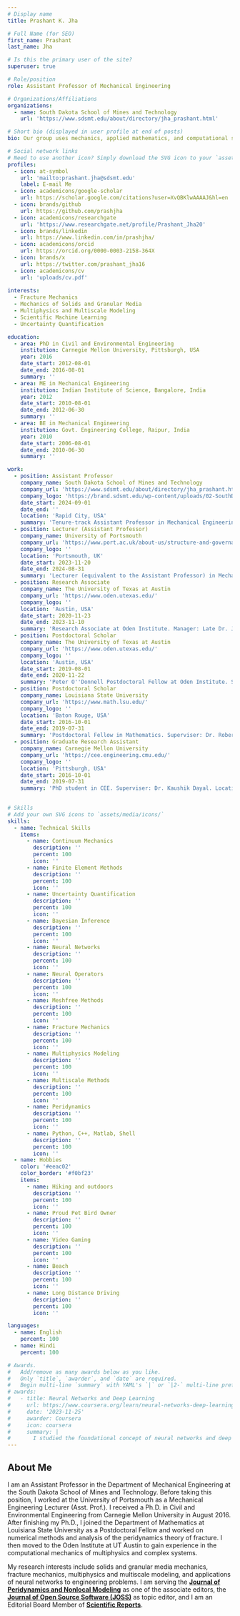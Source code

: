 ```yaml
---
# Display name
title: Prashant K. Jha

# Full Name (for SEO)
first_name: Prashant
last_name: Jha

# Is this the primary user of the site?
superuser: true

# Role/position
role: Assistant Professor of Mechanical Engineering

# Organizations/Affiliations
organizations:
  - name: South Dakota School of Mines and Technology
    url: 'https://www.sdsmt.edu/about/directory/jha_prashant.html'

# Short bio (displayed in user profile at end of posts)
bio: Our group uses mechanics, applied mathematics, and computational science to understand and represent the complex behavior of materials, e.g., functional soft materials and granular materials.

# Social network links
# Need to use another icon? Simply download the SVG icon to your `assets/media/icons/` folder.
profiles:
  - icon: at-symbol
    url: 'mailto:prashant.jha@sdsmt.edu'
    label: E-mail Me
  - icon: academicons/google-scholar
    url: https://scholar.google.com/citations?user=XvQBKlwAAAAJ&hl=en
  - icon: brands/github
    url: https://github.com/prashjha
  - icon: academicons/researchgate
    url: 'https://www.researchgate.net/profile/Prashant_Jha20'
  - icon: brands/linkedin
    url: https://www.linkedin.com/in/prashjha/
  - icon: academicons/orcid
    url: https://orcid.org/0000-0003-2158-364X
  - icon: brands/x
    url: https://twitter.com/prashant_jha16
  - icon: academicons/cv
    url: 'uploads/cv.pdf'
  
interests:
  - Fracture Mechanics
  - Mechanics of Solids and Granular Media
  - Multiphysics and Multiscale Modeling 
  - Scientific Machine Learning
  - Uncertainty Quantification

education:
  - area: PhD in Civil and Environmental Engineering
    institution: Carnegie Mellon University, Pittsburgh, USA
    year: 2016
    date_start: 2012-08-01
    date_end: 2016-08-01
    summary: ''
  - area: ME in Mechanical Engineering
    institution: Indian Institute of Science, Bangalore, India
    year: 2012
    date_start: 2010-08-01
    date_end: 2012-06-30
    summary: ''
  - area: BE in Mechanical Engineering
    institution: Govt. Engineering College, Raipur, India
    year: 2010
    date_start: 2006-08-01
    date_end: 2010-06-30
    summary: ''

work:
  - position: Assistant Professor
    company_name: South Dakota School of Mines and Technology
    company_url: 'https://www.sdsmt.edu/about/directory/jha_prashant.html'
    company_logo: 'https://brand.sdsmt.edu/wp-content/uploads/02-SouthDakotaMinesLogo_Secondary_StackedCenter_Blue_RGB.png'
    date_start: 2024-09-01
    date_end: ''
    location: 'Rapid City, USA'
    summary: 'Tenure-track Assistant Professor in Mechanical Engineering. Location: Rapid City, SD, USA'
  - position: Lecturer (Assistant Professor)
    company_name: University of Portsmouth
    company_url: 'https://www.port.ac.uk/about-us/structure-and-governance/organisational-structure/our-academic-structure/faculty-of-technology/school-of-mechanical-and-design-engineering'
    company_logo: ''
    location: 'Portsmouth, UK'
    date_start: 2023-11-20
    date_end: 2024-08-31
    summary: 'Lecturer (equivalent to the Assistant Professor) in Mechanical and Design Engineering. Location: Portsmouth, UK'
  - position: Research Associate
    company_name: The University of Texas at Austin
    company_url: 'https://www.oden.utexas.edu/'
    company_logo: ''
    location: 'Austin, USA'
    date_start: 2020-11-23
    date_end: 2023-11-10
    summary: 'Research Associate at Oden Institute. Manager: Late Dr. J. Tinsley Oden. Location: Austin, TX, USA'
  - position: Postdoctoral Scholar
    company_name: The University of Texas at Austin
    company_url: 'https://www.oden.utexas.edu/'
    company_logo: ''
    location: 'Austin, USA'
    date_start: 2019-08-01
    date_end: 2020-11-22
    summary: 'Peter O''Donnell Postdoctoral Fellow at Oden Institute. Superviser: Late Dr. J. Tinsley Oden. Location: Austin, TX, USA'
  - position: Postdoctoral Scholar
    company_name: Louisiana State University
    company_url: 'https://www.math.lsu.edu/'
    company_logo: ''
    location: 'Baton Rouge, USA'
    date_start: 2016-10-01
    date_end: 2019-07-31
    summary: 'Postdoctoral Fellow in Mathematics. Superviser: Dr. Robert Lipton. Location: Baton Rouge, LA, USA'
  - position: Graduate Research Assistant
    company_name: Carnegie Mellon University
    company_url: 'https://cee.engineering.cmu.edu/'
    company_logo: ''
    location: 'Pittsburgh, USA'
    date_start: 2016-10-01
    date_end: 2019-07-31
    summary: 'PhD student in CEE. Superviser: Dr. Kaushik Dayal. Location: Pittsburgh, PA, USA'
  

# Skills
# Add your own SVG icons to `assets/media/icons/`
skills:
  - name: Technical Skills
    items:
      - name: Continuum Mechanics
        description: ''
        percent: 100
        icon: ''
      - name: Finite Element Methods
        description: ''
        percent: 100
        icon: ''
      - name: Uncertainty Quantification
        description: ''
        percent: 100
        icon: ''
      - name: Bayesian Inference
        description: ''
        percent: 100
        icon: ''
      - name: Neural Networks
        description: ''
        percent: 100
        icon: ''
      - name: Neural Operators
        description: ''
        percent: 100
        icon: ''
      - name: Meshfree Methods
        description: ''
        percent: 100
        icon: ''
      - name: Fracture Mechanics
        description: ''
        percent: 100
        icon: ''
      - name: Multiphysics Modeling
        description: ''
        percent: 100
        icon: ''
      - name: Multiscale Methods
        description: ''
        percent: 100
        icon: ''
      - name: Peridynamics
        description: ''
        percent: 100
        icon: ''
      - name: Python, C++, Matlab, Shell
        description: ''
        percent: 100
        icon: ''
  - name: Hobbies
    color: '#eeac02'
    color_border: '#f0bf23'
    items:
      - name: Hiking and outdoors
        description: ''
        percent: 100
        icon: ''
      - name: Proud Pet Bird Owner
        description: ''
        percent: 100
        icon: ''
      - name: Video Gaming
        description: ''
        percent: 100
        icon: ''
      - name: Beach
        description: ''
        percent: 100
        icon: ''
      - name: Long Distance Driving
        description: ''
        percent: 100
        icon: ''

languages:
  - name: English
    percent: 100
  - name: Hindi
    percent: 100

# Awards.
#   Add/remove as many awards below as you like.
#   Only `title`, `awarder`, and `date` are required.
#   Begin multi-line `summary` with YAML's `|` or `|2-` multi-line prefix and indent 2 spaces below.
# awards:
#   - title: Neural Networks and Deep Learning
#     url: https://www.coursera.org/learn/neural-networks-deep-learning
#     date: '2023-11-25'
#     awarder: Coursera
#     icon: coursera
#     summary: |
#       I studied the foundational concept of neural networks and deep learning. By the end, I was familiar with the significant technological trends driving the rise of deep learning; build, train, and apply fully connected deep neural networks; implement efficient (vectorized) neural networks; identify key parameters in a neural network’s architecture; and apply deep learning to your own applications.
---
```


## About Me

I am an Assistant Professor in the Department of Mechanical Engineering at the South Dakota School of Mines and Technology. Before taking this position, I worked at the University of Portsmouth as a Mechanical Engineering Lecturer (Asst. Prof.). I received a Ph.D. in Civil and Environmental Engineering from Carnegie Mellon University in August 2016. After finishing my Ph.D., I joined the Department of Mathematics at Louisiana State University as a Postdoctoral Fellow and worked on numerical methods and analysis of the peridynamics theory of fracture. I then moved to the Oden Institute at UT Austin to gain experience in the computational mechanics of multiphysics and complex systems. 

My research interests include solids and granular media mechanics, fracture mechanics, multiphysics and multiscale modeling, and applications of neural networks to engineering problems. I am serving the [**Journal of Peridynamics and Nonlocal Modeling**](https://www.springer.com/journal/42102/) as one of the associate editors, the [**Journal of Open Source Software (JOSS)**](https://joss.theoj.org/about) as topic editor, and I am an Editorial Board Member of [**Scientific Reports**](https://www.nature.com/srep/).

